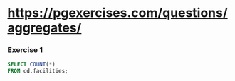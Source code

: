 # https://pgexercises.com/questions/aggregates/

### Exercise 1

```sql
SELECT COUNT(*)
FROM cd.facilities;
```
